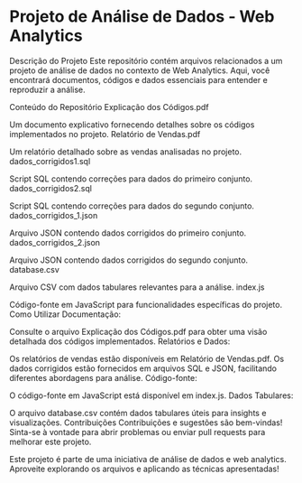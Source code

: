 
# Projeto de Análise de Dados - Web Analytics
Descrição do Projeto
Este repositório contém arquivos relacionados a um projeto de análise de dados no contexto de Web Analytics. Aqui, você encontrará documentos, códigos e dados essenciais para entender e reproduzir a análise.

Conteúdo do Repositório
Explicação dos Códigos.pdf

Um documento explicativo fornecendo detalhes sobre os códigos implementados no projeto.
Relatório de Vendas.pdf

Um relatório detalhado sobre as vendas analisadas no projeto.
dados_corrigidos1.sql

Script SQL contendo correções para dados do primeiro conjunto.
dados_corrigidos2.sql

Script SQL contendo correções para dados do segundo conjunto.
dados_corrigidos_1.json

Arquivo JSON contendo dados corrigidos do primeiro conjunto.
dados_corrigidos_2.json

Arquivo JSON contendo dados corrigidos do segundo conjunto.
database.csv

Arquivo CSV com dados tabulares relevantes para a análise.
index.js

Código-fonte em JavaScript para funcionalidades específicas do projeto.
Como Utilizar
Documentação:

Consulte o arquivo Explicação dos Códigos.pdf para obter uma visão detalhada dos códigos implementados.
Relatórios e Dados:

Os relatórios de vendas estão disponíveis em Relatório de Vendas.pdf.
Os dados corrigidos estão fornecidos em arquivos SQL e JSON, facilitando diferentes abordagens para análise.
Código-fonte:

O código-fonte em JavaScript está disponível em index.js.
Dados Tabulares:

O arquivo database.csv contém dados tabulares úteis para insights e visualizações.
Contribuições
Contribuições e sugestões são bem-vindas! Sinta-se à vontade para abrir problemas ou enviar pull requests para melhorar este projeto.

Este projeto é parte de uma iniciativa de análise de dados e web analytics. Aproveite explorando os arquivos e aplicando as técnicas apresentadas!
